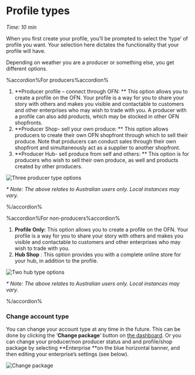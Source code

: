 # Profile types

_Time: 10 min_

When you first create your profile, you’ll be prompted to select the ‘type’ of profile you want. Your selection here dictates the functionality that your profile will have.

Depending on weather you are a producer or something else, you get different options.

%accordion%For producers%accordion%

1. **Producer profile – connect through OFN: **
This option allows you to create a profile on the OFN. Your profile is a way for you to share your story with others and makes you visible and contactable to customers and other enterprises who may wish to trade with you. A producer with a profile can also add products, which may be stocked in other OFN shopfronts.
2. **Producer Shop- sell your own produce: **
This option allows producers to create their own OFN shopfront through which to sell their produce. Note that producers can conduct sales through their own shopfront and simultaneously act as a supplier to another shopfront.
3. **Producer Hub- sell produce from self and others: **
This option is for producers who wish to sell their own produce, as well and products created by other producers.


![](https://openfoodnetwork.org/wp-content/uploads/2015/05/Three-producer-types.png "Three producer type options")

_\* Note: The above relates to Australian users only. Local instances may vary._

%/accordion%

%accordion%For non-producers%accordion%

1. **Profile Only:**
    This option allows you to create a profile on the OFN. Your profile is a way for you to share your story with others and makes you visible and contactable to customers and other enterprises who may wish to trade with you.
2. **Hub Shop**
   : This option provides you with a complete online store for your hub, in addition to the profile.

![](https://openfoodnetwork.org/wp-content/uploads/2015/05/Two-hub-types.png "Two hub type options")

_\* Note: The above relates to Australian users only. Local instances may vary._
   
%/accordion%

### Change account type

You can change your account type at any time in the future. This can be done by clicking the ‘**Change package**‘ button on [the dashboard](/the-dashboard.md). Or you can change your producer/non producer status and and profile/shop package by selecting **Enterprise **on the blue horizontal banner, and then editing your enterprise’s settings \(see below\).

![](https://openfoodnetwork.org/wp-content/uploads/2015/05/Change-package.png "Change package")


